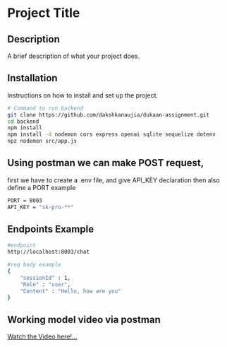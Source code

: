 # Project Title

## Description
A brief description of what your project does.

## Installation
Instructions on how to install and set up the project.

```sh
# Command to run backend
git clone https://github.com/dakshkanaujia/dukaan-assignment.git
cd backend
npm install
npm install -d nodemon cors express openai sqlite sequelize dotenv
npz nodemon src/app.js
```

## Using postman we can make POST request, 
first we have to create a .env file, and give API_KEY declaration
then also define a PORT
example 
```sh
PORT = 8003
API_KEY = "sk-pro-**"
```
## Endpoints Example

```sh
#endpoint
http://localhost:8003/chat

#req body example
{
    "sessionId" : 1,
    "Role" : "user",
    "Content" : "Hello, how are you"
}
``` 


## Working model video via postman
<a href="https://www.youtube.com/watch?v=_7bD1tE9KA8" target="_blank">Watch the Video here!...</a>
